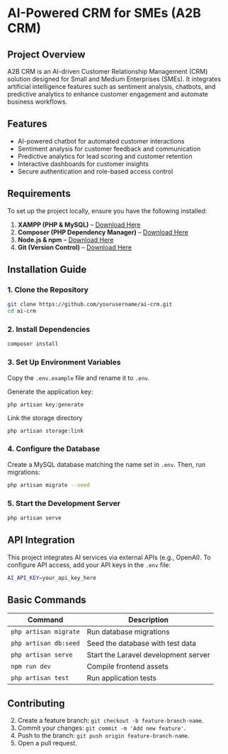 # AI-Powered CRM for SMEs (A2B CRM)

## Project Overview
A2B CRM is an AI-driven Customer Relationship Management (CRM) solution designed for Small and Medium Enterprises (SMEs). It integrates artificial intelligence features such as sentiment analysis, chatbots, and predictive analytics to enhance customer engagement and automate business workflows.

## Features
- AI-powered chatbot for automated customer interactions
- Sentiment analysis for customer feedback and communication
- Predictive analytics for lead scoring and customer retention
- Interactive dashboards for customer insights
- Secure authentication and role-based access control

## Requirements
To set up the project locally, ensure you have the following installed:

1. **XAMPP (PHP & MySQL)** – [Download Here](https://www.apachefriends.org/download.html)
2. **Composer (PHP Dependency Manager)** – [Download Here](https://getcomposer.org/download/)
3. **Node.js & npm** – [Download Here](https://nodejs.org/)
4. **Git (Version Control)** – [Download Here](https://git-scm.com/downloads)

## Installation Guide

### 1. Clone the Repository
```sh
git clone https://github.com/yourusername/ai-crm.git
cd ai-crm
```

### 2. Install Dependencies
```sh
composer install
```

### 3. Set Up Environment Variables
Copy the `.env.example` file and rename it to `.env`.

 Generate the application key:
```sh
php artisan key:generate
```
Link the storage directory

```
php artisan storage:link
```

### 4. Configure the Database
Create a MySQL database matching the name set in `.env`. Then, run migrations:
```sh
php artisan migrate --seed
```

### 5. Start the Development Server
```sh
php artisan serve
```

## API Integration
This project integrates AI services via external APIs (e.g., OpenAI). To configure API access, add your API keys in the `.env` file:
```sh
AI_API_KEY=your_api_key_here
```

## Basic Commands
| Command | Description |
|---------|-------------|
| `php artisan migrate` | Run database migrations |
| `php artisan db:seed` | Seed the database with test data |
| `php artisan serve` | Start the Laravel development server |
| `npm run dev` | Compile frontend assets |
| `php artisan test` | Run application tests |

## Contributing
2. Create a feature branch: `git checkout -b feature-branch-name`.
3. Commit your changes: `git commit -m 'Add new feature'`.
4. Push to the branch: `git push origin feature-branch-name`.
5. Open a pull request.


